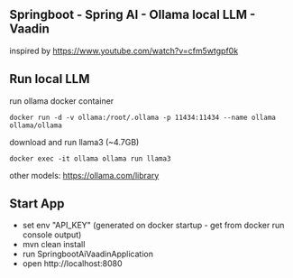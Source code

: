 ## Springboot - Spring AI - Ollama local LLM - Vaadin

inspired by https://www.youtube.com/watch?v=cfm5wtgpf0k

## Run local LLM

run ollama docker container

```
docker run -d -v ollama:/root/.ollama -p 11434:11434 --name ollama ollama/ollama
```

download and run llama3 (~4.7GB)

```
docker exec -it ollama ollama run llama3
```

other models: https://ollama.com/library

## Start App

- set env "API_KEY" (generated on docker startup - get from docker run console output)
- mvn clean install
- run SpringbootAiVaadinApplication
- open http://localhost:8080
